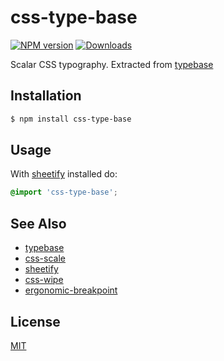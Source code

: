 # css-type-base
[![NPM version][npm-image]][npm-url]
[![Downloads][downloads-image]][downloads-url]

Scalar CSS typography. Extracted from [typebase][0]

## Installation
```sh
$ npm install css-type-base
```

## Usage
With [sheetify][2] installed do:
```css
@import 'css-type-base';
```

## See Also
- [typebase][0]
- [css-scale][1]
- [sheetify][2]
- [css-wipe][3]
- [ergonomic-breakpoint][4]

## License
[MIT](https://tldrlegal.com/license/mit-license)

[npm-image]: https://img.shields.io/npm/v/css-type-base.svg?style=flat-square
[npm-url]: https://npmjs.org/package/css-type-base
[downloads-image]: http://img.shields.io/npm/dm/css-type-base.svg?style=flat-square
[downloads-url]: https://npmjs.org/package/css-type-base

[0]: https://github.com/devinhunt/typebase.css
[1]: https://github.com/sheetify/css-scale
[2]: https://github.com/sheetify/sheetify
[3]: https://github.com/sheetify/css-wipe
[4]: https://github.com/sheetify/ergonomic-breakpoint
